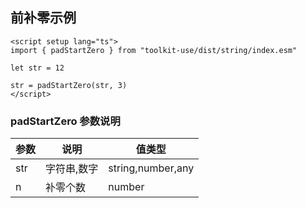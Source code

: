 ## 前补零示例
```vue
<script setup lang="ts">
import { padStartZero } from "toolkit-use/dist/string/index.esm"

let str = 12

str = padStartZero(str, 3)
</script>
```

### padStartZero 参数说明

| 参数        | 说明 | 值类型
| ----------- | --------------------------------------- | ------------------------------------------------------------------------------------ |
| str | 字符串,数字 | string,number,any |
| n | 补零个数 | number |